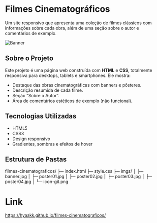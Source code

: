 # Filmes Cinematográficos

Um site responsivo que apresenta uma coleção de filmes clássicos com informações sobre cada obra, além de uma seção sobre o autor e comentários de exemplo.

![Banner](imgs/banner.jpg)

## Sobre o Projeto

Este projeto é uma página web construída com **HTML** e **CSS**, totalmente responsiva para desktops, tablets e smartphones. Ele mostra:

- Destaque das obras cinematográficas com banners e pôsteres.
- Descrição resumida de cada filme.
- Seção “Sobre o Autor”.
- Área de comentários estéticos de exemplo (não funcional).

## Tecnologias Utilizadas

- HTML5
- CSS3
- Design responsivo
- Gradientes, sombras e efeitos de hover

## Estrutura de Pastas

filmes-cinematograficos/
├─ index.html
├─ style.css
├─ imgs/
│ ├─ banner.jpg
│ ├─ poster01.jpg
│ ├─ poster02.jpg
│ ├─ poster03.jpg
│ ├─ poster04.jpg
│ └─ icon-git.png


# Link



https://hyaakk.github.io/filmes-cinematograficos/
